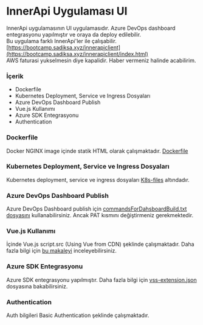 # InnerApi Uygulaması UI
InnerApi uygulamasının UI uygulamasıdır. Azure DevOps dashboard entegrasyonu yapılmıştır ve oraya da deploy edilebilir. \
Bu uygulama farklı InnerApi'ler ile çalışabilir. \
[https://bootcamp.sadiksa.xyz/innerapiclient](https://bootcamp.sadiksa.xyz/innerapiclient/index.html) \
AWS faturasi yukselmesin diye kapalidir. Haber vermeniz halinde acabilirim.

### İçerik
- Dockerfile
- Kubernetes Deployment, Service ve Ingress Dosyaları
- Azure DevOps Dashboard Publish
- Vue.js Kullanımı
- Azure SDK Entegrasyonu
- Authentication

### Dockerfile
Docker NGINX image içinde statik HTML olarak çalışmaktadır. [Dockerfile](https://dev.azure.com/sadiksahin0511/bootcamp/_git/InnerApiClient?path=/Dockerfile&version=GBmain)

### Kubernetes Deployment, Service ve Ingress Dosyaları
Kubernetes deployment, service ve ingress dosyaları [K8s-files](https://dev.azure.com/sadiksahin0511/bootcamp/_git/InnerApiClient?path=/K8s-files&version=GBmain) altındadır.

### Azure DevOps Dashboard Publish
Azure DevOps Dashboard publish için [commandsForDahsboardBuild.txt dosyasını](https://dev.azure.com/sadiksahin0511/bootcamp/_git/InnerApiClient?path=/commandsForDahsboardBuild.txt&version=GBmain) kullanabilirsiniz. Ancak PAT kısmını değiştirmeniz gerekmektedir.

### Vue.js Kullanımı
İçinde Vue.js script.src (Using Vue from CDN) şeklinde çalışmaktadır. Daha fazla bilgi için [bu makaleyi](https://medium.com/berkut-teknoloji/using-vuejs-instead-of-jquery-with-net-mvc-403d976e0c12) inceleyebilirsiniz.

### Azure SDK Entegrasyonu
Azure SDK entegrasyonu yapılmıştır. Daha fazla bilgi için [vss-extension.json](https://dev.azure.com/sadiksahin0511/bootcamp/_git/InnerApiClient?path=/vss-extension.json&version=GBmain) dosyasına bakabilirsiniz.

### Authentication
Auth bilgileri Basic Authentication şeklinde çalışmaktadır.